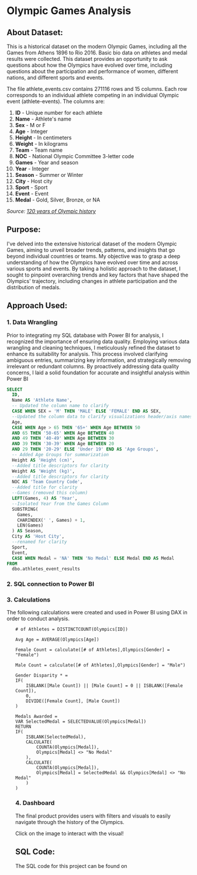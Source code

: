 # Olympic Games Analysis
<h2>About Dataset:</h2>
<p>This is a historical dataset on the modern Olympic Games, including all the Games from Athens 1896 to Rio 2016. Basic bio data on athletes and medal results were collected.&nbsp;This dataset provides an opportunity to ask questions about how the Olympics have evolved over time, including questions about the participation and performance of women, different nations, and different sports and events.</p>
<p>The file athlete_events.csv contains 271116 rows and 15 columns. Each row corresponds to an individual athlete competing in an individual Olympic event (athlete-events). The columns are:</p>
<ol>
<li><strong>ID</strong>&nbsp;- Unique number for each athlete</li>
<li><strong>Name</strong>&nbsp;- Athlete's name</li>
<li><strong>Sex</strong>&nbsp;- M or F</li>
<li><strong>Age</strong>&nbsp;- Integer</li>
<li><strong>Height</strong>&nbsp;- In centimeters</li>
<li><strong>Weight</strong>&nbsp;- In kilograms</li>
<li><strong>Team</strong>&nbsp;- Team name</li>
<li><strong>NOC</strong>&nbsp;- National Olympic Committee 3-letter code</li>
<li><strong>Games</strong>&nbsp;- Year and season</li>
<li><strong>Year</strong>&nbsp;- Integer</li>
<li><strong>Season</strong>&nbsp;- Summer or Winter</li>
<li><strong>City</strong>&nbsp;- Host city</li>
<li><strong>Sport</strong>&nbsp;- Sport</li>
<li><strong>Event</strong>&nbsp;- Event</li>
<li><strong>Medal</strong>&nbsp;- Gold, Silver, Bronze, or NA</li>
</ol>
<p><em>Source: <a href="https://www.kaggle.com/datasets/heesoo37/120-years-of-olympic-history-athletes-and-results">120 years of Olympic history</a></em></p>
<h2 data-selectable-paragraph="">Purpose:</h2>
<p>I've delved into the extensive historical dataset of the modern Olympic Games, aiming to unveil broader trends, patterns, and insights that go beyond individual countries or teams. My objective was to grasp a deep understanding of how the Olympics have evolved over time and across various sports and events. By taking a holistic approach to the dataset, I sought to pinpoint overarching trends and key factors that have shaped the Olympics' trajectory, including changes in athlete participation and the distribution of medals.</p>
<h2 data-selectable-paragraph="">Approach Used:</h2>
<h3>1. Data Wrangling</h3>
Prior to integrating my SQL database with Power BI for analysis, I recognized the importance of ensuring data quality. Employing various data wrangling and cleaning techniques, I meticulously refined the dataset to enhance its suitability for analysis. This process involved clarifying ambiguous entries, summarizing key information, and strategically removing irrelevant or redundant columns. By proactively addressing data quality concerns, I laid a solid foundation for accurate and insightful analysis within Power BI

```SQL
SELECT 
  ID, 
  Name AS 'Athlete Name', 
  -- Updated the column name to clarify
  CASE WHEN SEX = 'M' THEN 'MALE' ELSE 'FEMALE' END AS SEX, 
  --Updated the column data to clarify visualizations header/axis names
  Age, 
  CASE WHEN Age > 65 THEN '65+' WHEN Age BETWEEN 50 
  AND 65 THEN '50-65' WHEN Age BETWEEN 40 
  AND 49 THEN '40-49' WHEN Age BETWEEN 30 
  AND 39 THEN '30-39' WHEN Age BETWEEN 20 
  AND 29 THEN '20-29' ELSE 'Under 19' END AS 'Age Groups', 
  -- Added Age Groups for summarization
  Height AS 'Height (cm)', 
  --Added title descriptors for clarity
  Weight AS 'Weight (kg)', 
  --Added title descriptors for clarity
  NOC AS 'Team Country Code', 
  --Added title for clarity 
  --Games (removed this column)
  LEFT(Games, 4) AS 'Year', 
  --Isolated Year from the Games Column
  SUBSTRING(
    Games, 
    CHARINDEX(' ', Games) + 1, 
    LEN(Games)
  ) AS Season, 
  City AS 'Host City', 
  --renamed for clarity
  Sport, 
  Event, 
  CASE WHEN Medal = 'NA' THEN 'No Medal' ELSE Medal END AS Medal 
FROM 
  dbo.athletes_event_results  
```



<h3>2. SQL connection to Power BI</h3>
<h3>3.&nbsp;Calculations&nbsp;</h3>
<p>The following calculations were created and used in Power BI using DAX in order to conduct analysis.&nbsp;</p>
<ul>
  
  ``` 
# of Athletes = DISTINCTCOUNT(Olympics[ID])
  ```
```
Avg Age = AVERAGE(Olympics[Age])
```
```
Female Count = calculate([# of Athletes],Olympics[Gender] = "Female")
```
```
Male Count = calculate([# of Athletes],Olympics[Gender] = "Male")
```
```
Gender Disparity * = 
IF(
    ISBLANK([Male Count]) || [Male Count] = 0 || ISBLANK([Female Count]),
    0,
    DIVIDE([Female Count], [Male Count])
)
```
```
Medals Awarded = 
VAR SelectedMedal = SELECTEDVALUE(Olympics[Medal])
RETURN
IF(
    ISBLANK(SelectedMedal),
    CALCULATE(
        COUNTA(Olympics[Medal]),
        Olympics[Medal] <> "No Medal"
    ),
    CALCULATE(
        COUNTA(Olympics[Medal]),
        Olympics[Medal] = SelectedMedal && Olympics[Medal] <> "No Medal"
    )
)
```

<h3>4.&nbsp;Dashboard&nbsp;</h3>
<p>The final product provides users with filters and visuals to easily navigate through the history of the Olympics.&nbsp;</p>
<p>Click on the image to interact with the visual!&nbsp;</p>
<h2>SQL Code:</h2>
<p>The SQL code for this project can be found on&nbsp;</p>
